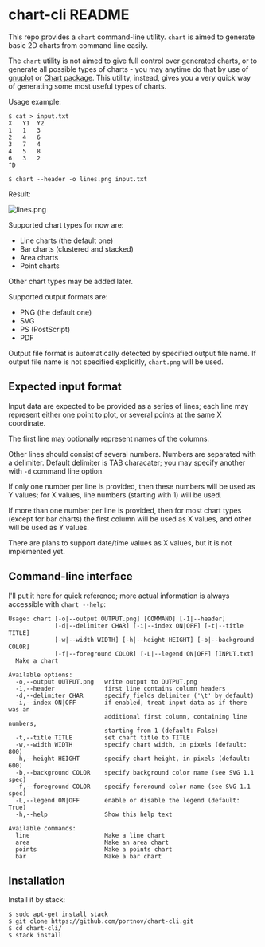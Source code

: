 chart-cli README
================

This repo provides a `chart` command-line utility. `chart` is aimed to generate
basic 2D charts from command line easily.


The `chart` utility is not aimed to give full control over generated charts, or
to generate all possible types of charts - you may anytime do that by use of
[gnuplot][1] or [Chart package][2]. This utility, instead, gives you a very
quick way of generating some most useful types of charts.

Usage example:

```
$ cat > input.txt
X	Y1	Y2
1	1	3
2	4	6
3	7	4
4	5	8
6	3	2
^D

$ chart --header -o lines.png input.txt
```

Result:

![lines.png](https://user-images.githubusercontent.com/284644/63638172-1f134600-c69e-11e9-98ce-4c274ca423f3.png)

Supported chart types for now are:

* Line charts (the default one)
* Bar charts (clustered and stacked)
* Area charts
* Point charts

Other chart types may be added later.

Supported output formats are:
  
* PNG (the default one)
* SVG
* PS (PostScript)
* PDF

Output file format is automatically detected by specified output file name. If
output file name is not specified explicitly, `chart.png` will be used.

Expected input format
---------------------

Input data are expected to be provided as a series of lines; each line may
represent either one point to plot, or several points at the same X coordinate.

The first line may optionally represent names of the columns.

Other lines should consist of several numbers. Numbers are separated with a
delimiter. Default delimiter is TAB characater; you may specify another with
`-d` command line option.

If only one number per line is provided, then these numbers will be used as Y
values; for X values, line numbers (starting with 1) will be used.

If more than one number per line is provided, then for most chart types (except
for bar charts) the first column will be used as X values, and other will be
used as Y values.

There are plans to support date/time values as X values, but it is not implemented yet.

Command-line interface
----------------------

I'll put it here for quick reference; more actual information is always
accessible with `chart --help`:

```
Usage: chart [-o|--output OUTPUT.png] [COMMAND] [-1|--header]
             [-d|--delimiter CHAR] [-i|--index ON|OFF] [-t|--title TITLE]
             [-w|--width WIDTH] [-h|--height HEIGHT] [-b|--background COLOR]
             [-f|--foreground COLOR] [-L|--legend ON|OFF] [INPUT.txt]
  Make a chart

Available options:
  -o,--output OUTPUT.png   write output to OUTPUT.png
  -1,--header              first line contains column headers
  -d,--delimiter CHAR      specify fields delimiter ('\t' by default)
  -i,--index ON|OFF        if enabled, treat input data as if there was an
                           additional first column, containing line numbers,
                           starting from 1 (default: False)
  -t,--title TITLE         set chart title to TITLE
  -w,--width WIDTH         specify chart width, in pixels (default: 800)
  -h,--height HEIGHT       specify chart height, in pixels (default: 600)
  -b,--background COLOR    specify background color name (see SVG 1.1 spec)
  -f,--foreground COLOR    specify foreround color name (see SVG 1.1 spec)
  -L,--legend ON|OFF       enable or disable the legend (default: True)
  -h,--help                Show this help text

Available commands:
  line                     Make a line chart
  area                     Make an area chart
  points                   Make a points chart
  bar                      Make a bar chart
```

Installation
------------

Install it by stack:

```
$ sudo apt-get install stack
$ git clone https://github.com/portnov/chart-cli.git
$ cd chart-cli/
$ stack install
```

[1]: http://www.gnuplot.info/
[2]: http://hackage.haskell.org/package/Chart

